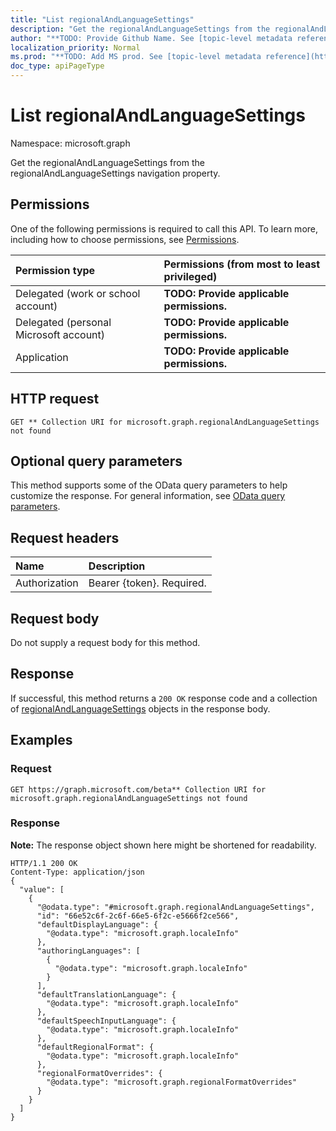 ```yaml
---
title: "List regionalAndLanguageSettings"
description: "Get the regionalAndLanguageSettings from the regionalAndLanguageSettings navigation property."
author: "**TODO: Provide Github Name. See [topic-level metadata reference](https://msgo.azurewebsites.net/add/document/guidelines/metadata.html#topic-level-metadata)**"
localization_priority: Normal
ms.prod: "**TODO: Add MS prod. See [topic-level metadata reference](https://msgo.azurewebsites.net/add/document/guidelines/metadata.html#topic-level-metadata)**"
doc_type: apiPageType
---
```


# List regionalAndLanguageSettings
Namespace: microsoft.graph

Get the regionalAndLanguageSettings from the regionalAndLanguageSettings navigation property.

## Permissions
One of the following permissions is required to call this API. To learn more, including how to choose permissions, see [Permissions](/concepts/permissions-reference.md).

|Permission type|Permissions (from most to least privileged)|
|:---|:---|
|Delegated (work or school account)|**TODO: Provide applicable permissions.**|
|Delegated (personal Microsoft account)|**TODO: Provide applicable permissions.**|
|Application|**TODO: Provide applicable permissions.**|

## HTTP request

<!-- {
  "blockType": "ignored"
}
-->
``` http
GET ** Collection URI for microsoft.graph.regionalAndLanguageSettings not found
```

## Optional query parameters
This method supports some of the OData query parameters to help customize the response. For general information, see [OData query parameters](/graph/query-parameters).

## Request headers
|Name|Description|
|:---|:---|
|Authorization|Bearer {token}. Required.|

## Request body
Do not supply a request body for this method.

## Response

If successful, this method returns a `200 OK` response code and a collection of [regionalAndLanguageSettings](../resources/regionalandlanguagesettings.md) objects in the response body.

## Examples

### Request
<!-- {
  "blockType": "request",
  "name": "get_regionalandlanguagesettings"
}
-->
``` http
GET https://graph.microsoft.com/beta** Collection URI for microsoft.graph.regionalAndLanguageSettings not found
```


### Response
**Note:** The response object shown here might be shortened for readability.
<!-- {
  "blockType": "response",
  "truncated": true,
  "@odata.type": "collection(microsoft.graph.regionalandlanguagesettings)"
}
-->
``` http
HTTP/1.1 200 OK
Content-Type: application/json
{
  "value": [
    {
      "@odata.type": "#microsoft.graph.regionalAndLanguageSettings",
      "id": "66e52c6f-2c6f-66e5-6f2c-e5666f2ce566",
      "defaultDisplayLanguage": {
        "@odata.type": "microsoft.graph.localeInfo"
      },
      "authoringLanguages": [
        {
          "@odata.type": "microsoft.graph.localeInfo"
        }
      ],
      "defaultTranslationLanguage": {
        "@odata.type": "microsoft.graph.localeInfo"
      },
      "defaultSpeechInputLanguage": {
        "@odata.type": "microsoft.graph.localeInfo"
      },
      "defaultRegionalFormat": {
        "@odata.type": "microsoft.graph.localeInfo"
      },
      "regionalFormatOverrides": {
        "@odata.type": "microsoft.graph.regionalFormatOverrides"
      }
    }
  ]
}
```

